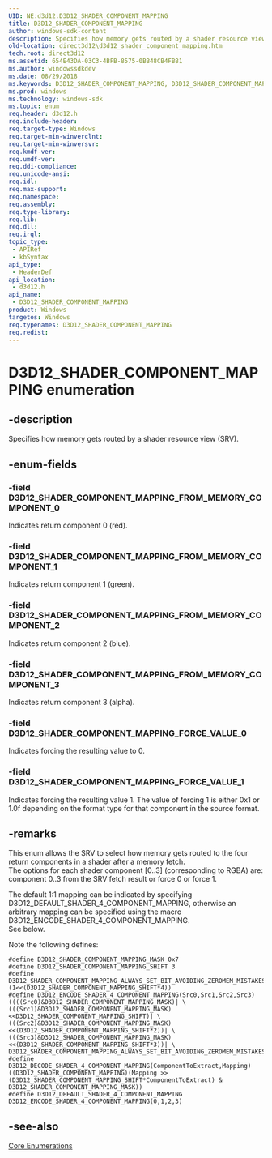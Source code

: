 ```yaml
---
UID: NE:d3d12.D3D12_SHADER_COMPONENT_MAPPING
title: D3D12_SHADER_COMPONENT_MAPPING
author: windows-sdk-content
description: Specifies how memory gets routed by a shader resource view (SRV).
old-location: direct3d12\d3d12_shader_component_mapping.htm
tech.root: direct3d12
ms.assetid: 654E43DA-03C3-4BFB-8575-0BB48CB4FB81
ms.author: windowssdkdev
ms.date: 08/29/2018
ms.keywords: D3D12_SHADER_COMPONENT_MAPPING, D3D12_SHADER_COMPONENT_MAPPING enumeration, D3D12_SHADER_COMPONENT_MAPPING_FORCE_VALUE_0, D3D12_SHADER_COMPONENT_MAPPING_FORCE_VALUE_1, D3D12_SHADER_COMPONENT_MAPPING_FROM_MEMORY_COMPONENT_0, D3D12_SHADER_COMPONENT_MAPPING_FROM_MEMORY_COMPONENT_1, D3D12_SHADER_COMPONENT_MAPPING_FROM_MEMORY_COMPONENT_2, D3D12_SHADER_COMPONENT_MAPPING_FROM_MEMORY_COMPONENT_3, d3d12/D3D12_SHADER_COMPONENT_MAPPING, d3d12/D3D12_SHADER_COMPONENT_MAPPING_FORCE_VALUE_0, d3d12/D3D12_SHADER_COMPONENT_MAPPING_FORCE_VALUE_1, d3d12/D3D12_SHADER_COMPONENT_MAPPING_FROM_MEMORY_COMPONENT_0, d3d12/D3D12_SHADER_COMPONENT_MAPPING_FROM_MEMORY_COMPONENT_1, d3d12/D3D12_SHADER_COMPONENT_MAPPING_FROM_MEMORY_COMPONENT_2, d3d12/D3D12_SHADER_COMPONENT_MAPPING_FROM_MEMORY_COMPONENT_3, direct3d12.d3d12_shader_component_mapping
ms.prod: windows
ms.technology: windows-sdk
ms.topic: enum
req.header: d3d12.h
req.include-header: 
req.target-type: Windows
req.target-min-winverclnt: 
req.target-min-winversvr: 
req.kmdf-ver: 
req.umdf-ver: 
req.ddi-compliance: 
req.unicode-ansi: 
req.idl: 
req.max-support: 
req.namespace: 
req.assembly: 
req.type-library: 
req.lib: 
req.dll: 
req.irql: 
topic_type:
 - APIRef
 - kbSyntax
api_type:
 - HeaderDef
api_location:
 - d3d12.h
api_name:
 - D3D12_SHADER_COMPONENT_MAPPING
product: Windows
targetos: Windows
req.typenames: D3D12_SHADER_COMPONENT_MAPPING
req.redist: 
---
```


# D3D12_SHADER_COMPONENT_MAPPING enumeration


## -description


Specifies how memory gets routed by a shader resource view (SRV).
        


## -enum-fields




### -field D3D12_SHADER_COMPONENT_MAPPING_FROM_MEMORY_COMPONENT_0

Indicates return component 0 (red).
          


### -field D3D12_SHADER_COMPONENT_MAPPING_FROM_MEMORY_COMPONENT_1

Indicates return component 1 (green).
          


### -field D3D12_SHADER_COMPONENT_MAPPING_FROM_MEMORY_COMPONENT_2

Indicates return component 2 (blue).
          


### -field D3D12_SHADER_COMPONENT_MAPPING_FROM_MEMORY_COMPONENT_3

Indicates return component 3 (alpha).
          


### -field D3D12_SHADER_COMPONENT_MAPPING_FORCE_VALUE_0

Indicates forcing the resulting value to 0.
          


### -field D3D12_SHADER_COMPONENT_MAPPING_FORCE_VALUE_1

Indicates forcing the resulting value 1.
            The value of forcing 1 is either 0x1 or 1.0f depending on the format type for that component in the source format.
          


## -remarks



This enum allows the SRV to select how memory gets routed to the four return components in a shader after a memory fetch.  
          The options for each shader component [0..3] (corresponding to RGBA) are: component 0..3 from the SRV fetch result or force 0 or force 1.
        

The default 1:1 mapping can be indicated by specifying D3D12_DEFAULT_SHADER_4_COMPONENT_MAPPING, 
          otherwise an arbitrary mapping can be specified using the macro D3D12_ENCODE_SHADER_4_COMPONENT_MAPPING.  
          See below.
        

Note the following defines:

<pre class="syntax" xml:space="preserve"><code>#define D3D12_SHADER_COMPONENT_MAPPING_MASK 0x7
#define D3D12_SHADER_COMPONENT_MAPPING_SHIFT 3
#define D3D12_SHADER_COMPONENT_MAPPING_ALWAYS_SET_BIT_AVOIDING_ZEROMEM_MISTAKES (1&lt;&lt;(D3D12_SHADER_COMPONENT_MAPPING_SHIFT*4))
#define D3D12_ENCODE_SHADER_4_COMPONENT_MAPPING(Src0,Src1,Src2,Src3) ((((Src0)&amp;D3D12_SHADER_COMPONENT_MAPPING_MASK)| \                                                                (((Src1)&amp;D3D12_SHADER_COMPONENT_MAPPING_MASK)&lt;&lt;D3D12_SHADER_COMPONENT_MAPPING_SHIFT)| \                                                               (((Src2)&amp;D3D12_SHADER_COMPONENT_MAPPING_MASK)&lt;&lt;(D3D12_SHADER_COMPONENT_MAPPING_SHIFT*2))| \                                                                (((Src3)&amp;D3D12_SHADER_COMPONENT_MAPPING_MASK)&lt;&lt;(D3D12_SHADER_COMPONENT_MAPPING_SHIFT*3))| \                                                                D3D12_SHADER_COMPONENT_MAPPING_ALWAYS_SET_BIT_AVOIDING_ZEROMEM_MISTAKES))
#define D3D12_DECODE_SHADER_4_COMPONENT_MAPPING(ComponentToExtract,Mapping) ((D3D12_SHADER_COMPONENT_MAPPING)(Mapping &gt;&gt; (D3D12_SHADER_COMPONENT_MAPPING_SHIFT*ComponentToExtract) &amp; D3D12_SHADER_COMPONENT_MAPPING_MASK))
#define D3D12_DEFAULT_SHADER_4_COMPONENT_MAPPING D3D12_ENCODE_SHADER_4_COMPONENT_MAPPING(0,1,2,3)
</code></pre>



## -see-also




<a href="https://msdn.microsoft.com/76E76C85-128E-4F0E-9711-C72C4CF6C835">Core Enumerations</a>
 

 


